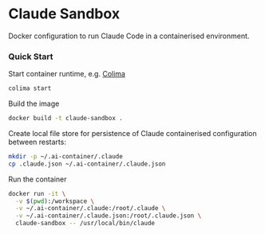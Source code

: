 # Claude Sandbox

Docker configuration to run Claude Code in a containerised environment.

### Quick Start

Start container runtime, e.g. [Colima](https://github.com/abiosoft/colima)

```sh
colima start
```

Build the image

```sh
docker build -t claude-sandbox .
```

Create local file store for persistence of Claude containerised configuration
between restarts:

```sh
mkdir -p ~/.ai-container/.claude
cp .claude.json ~/.ai-container/.claude.json
```

Run the container

```sh
docker run -it \
  -v $(pwd):/workspace \
  -v ~/.ai-container/.claude:/root/.claude \
  -v ~/.ai-container/.claude.json:/root/.claude.json \
  claude-sandbox -- /usr/local/bin/claude
```

